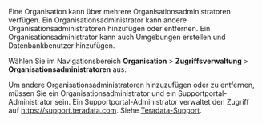 Eine Organisation kann über mehrere Organisationsadministratoren verfügen. Ein Organisationsadministrator kann andere Organisationsadministratoren hinzufügen oder entfernen. Ein Organisationsadministrator kann auch Umgebungen erstellen und Datenbankbenutzer hinzufügen.

Wählen Sie im Navigationsbereich **Organisation** \> **Zugriffsverwaltung** \> **Organisationsadministratoren** aus.

Um andere Organisationsadministratoren hinzuzufügen oder zu entfernen, müssen Sie ein Organisationsadministrator und ein Supportportal-Administrator sein. Ein Supportportal-Administrator verwaltet den Zugriff auf <https://support.teradata.com>. Siehe [Teradata-Support](https://docs.teradata.com/access/sources/dita/topic?dita:mapPath=phg1621910019905.ditamap&dita:ditavalPath=pny1626732985837.ditaval&dita:topicPath=bro1671042596797.dita).
